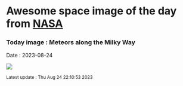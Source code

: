 
# Awesome space image of the day from [NASA](https://api.nasa.gov/)

### Today image : Meteors along the Milky Way
Date : 2023-08-24

![](https://apod.nasa.gov/apod/image/2308/MSH11080.jpg)

<small>Latest update : Thu Aug 24 22:10:53 2023</small>
        